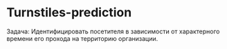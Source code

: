 # Turnstiles-prediction

Задача: Идентифицировать посетителя в зависимости от характерного времени его прохода на территорию организации.
